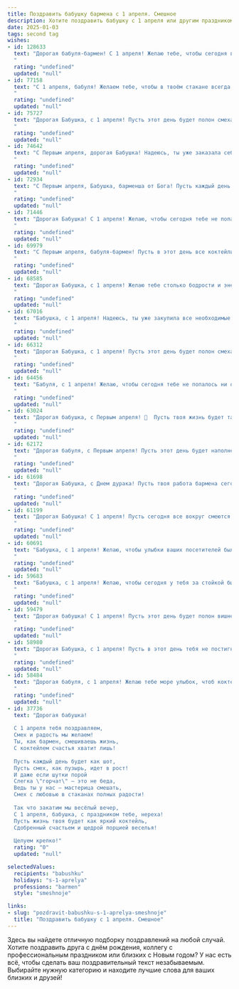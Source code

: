 ```yaml
---
title: Поздравить бабушку бармена с 1 апреля. Смешное
description: Хотите поздравить бабушку с 1 апреля или другим праздником? Наш ИИ создаст незабываемое поздравление, а вы обязательно выделитесь среди других.  
date: 2025-01-03
tags: second tag
wishes:
- id: 128633
  text: "Дорогая бабуля-бармен! С 1 апреля! Желаю тебе, чтобы сегодня все твои коктейли были такими же искристыми и веселыми, как твой характер, а клиенты – такими же благодарными, как я за твои вкусные пирожки!  Пусть этот день будет полон шуток, смеха и, конечно же, отличных напитков!  А если кто-нибудь попытается подшутить над тобой –  смело встречай его коктейлем \"Ударная доза юмора\"!
  "
  rating: "undefined"
  updated: "null"
- id: 77158
  text: "С 1 апреля, бабуля! Желаем тебе, чтобы в твоём стакане всегда был только самый вкусный коктейль, а клиенты приносили только позитив и щедрые чаевые! 😉🥂
  "
  rating: "undefined"
  updated: "null"
- id: 75727
  text: "Дорогая Бабушка, с 1 апреля! Пусть этот день будет полон смеха, как коктейль, который ты бы могла смешать в лучшие времена, работая барменом! 😉  Желаю тебе море юмора, а заодно, чтобы все твои шутливые запросы  были \"включены в меню\"! 🥂
  "
  rating: "undefined"
  updated: "null"
- id: 74642
  text: "С Первым апреля, дорогая Бабушка! Надеюсь, ты уже заказала себе самый большой и вкусный \"коктейль\" из витаминов, чтобы быть бодрой и энергичной всю весну! 😉🍸
  "
  rating: "undefined"
  updated: "null"
- id: 72934
  text: "С Первым апреля, Бабушка, барменша от Бога! Пусть каждый день будет полон улыбок, искрящихся коктейлей и благодарных клиентов, а ваши шутки всегда будут в точку, даже если клиент закажет \"вишневую колу\"! 😂🍹
  "
  rating: "undefined"
  updated: "null"
- id: 71446
  text: "Дорогая Бабушка! С 1 апреля! Желаю, чтобы сегодня тебе не попался  \"коктейль\" с неожиданным эффектом, а только самые вкусные напитки и улыбки! 🍸😜
  "
  rating: "undefined"
  updated: "null"
- id: 69979
  text: "С Первым апреля, бабуля-бармен! Пусть в этот день все коктейли льются рекой, а клиенты будут только с хорошим настроением. И пусть никто не перепутает водку с соком, как часто бывает в твоем возрасте 😄!
  "
  rating: "undefined"
  updated: "null"
- id: 68585
  text: "Дорогая Бабушка, с 1 апреля! Желаю тебе столько бодрости и энергии, сколько у тебя было в молодости, когда ты за стойкой бара работала, а не за печкой! Пусть твоя юная душа смеется каждый день, как смеются твои постоянные клиенты после твоего фирменного коктейля \"Бабушкин секрет\"! 🎉🍹
  "
  rating: "undefined"
  updated: "null"
- id: 67016
  text: "Бабушка, с 1 апреля! Надеюсь, ты уже закупила все необходимые ингредиенты для фирменного “бабушкиного коктейля” -  ударную дозу витаминов и полную ложку юмора! Пусть этот день будет веселым, а ты, как всегда, самой крутой барменшей в мире! 🥂
  "
  rating: "undefined"
  updated: "null"
- id: 66312
  text: "Дорогая Бабушка, с 1 апреля! Пусть этот день будет полон смеха, а твоя барная стойка — самых веселых и нетрезвых посетителей! 😉🥂 Желаю тебе бесконечного запаса шуток и фирменных коктейлей, которые заставят всех забыть про грусть и тоску! 😄
  "
  rating: "undefined"
  updated: "null"
- id: 64456
  text: "Бабуля, с 1 апреля! Желаю, чтобы сегодня тебе не попалось ни одной шутки про \"посади бабулю на стул\" - только настоящие,  барменские шутки! 🥂  Пусть твой день будет таким же ярким и запоминающимся, как твою коктейльную карту! 😄
  "
  rating: "undefined"
  updated: "null"
- id: 63024
  text: "Дорогая бабушка, с Первым апреля! 🥳  Пусть твоя жизнь будет такой же взбодрительной, как коктейль от опытного бармена, пусть каждый день приносит новые шутки, и не забывай –  смеяться – это не только модно, но и полезно для здоровья! 😉
  "
  rating: "undefined"
  updated: "null"
- id: 62172
  text: "Дорогая бабуля, с Первым апреля! Пусть этот день будет наполнен не только шутками и розыгрышами, но и вкусными коктейлями, которые ты сама приготовишь! Ведь ты, как настоящий бармен, умеешь смешать не только напитки, но и настроение! 🎉🍹
  "
  rating: "undefined"
  updated: "null"
- id: 61698
  text: "Дорогая Бабушка, с Днем дурака! Пусть твоя работа бармена сегодня будет особенно веселой - пусть гости хохочут от твоих шуток и рецептов, а тебе удается подшутить над каждым!  Будь здорова, бодра и наливай только вкуснейшие коктейли! 🍹🥂🤪
  "
  rating: "undefined"
  updated: "null"
- id: 61199
  text: "Дорогая Бабушка! С 1 апреля! Пусть сегодня все вокруг смеются над твоими шутками, а ты, как опытный бармен, умело смешиваешь коктейли из веселья и радости! 😉
  "
  rating: "undefined"
  updated: "null"
- id: 60691
  text: "Бабушка, с 1 апреля! Желаю, чтобы улыбки ваших посетителей были такими же яркими, как и ваши коктейли! Пусть сегодня каждый бокал наполнится смехом и весельем, а вы будете самой крутой барменшей в мире! 🍹🎉
  "
  rating: "undefined"
  updated: "null"
- id: 59683
  text: "Бабушка, с 1 апреля! Желаю, чтобы сегодня у тебя за стойкой был такой же аншлаг, как в лучшие годы, когда ты в молодости всех \"поила чайком\"!  Пусть тебе повезет с \"клиентами\" - пусть они будут добрыми и щедрыми на комплименты, как на чаевые! 😎🍹
  "
  rating: "undefined"
  updated: "null"
- id: 59479
  text: "Дорогая бабушка! С 1 апреля! Пусть этот день будет полон вишневых коктейлей, бодрящих напитков и шумных компаний, которые будут подпевать твоим легендарным тостам!  😜
  "
  rating: "undefined"
  updated: "null"
- id: 58980
  text: "Дорогая Бабушка, с 1 апреля! Пусть в этот день тебя не постигнет \"барменский\" алкогольный шок, а только шквал улыбок и позитива!  🍻😂
  "
  rating: "undefined"
  updated: "null"
- id: 58484
  text: "Дорогая бабуля, с 1 апреля! Желаю тебе море улыбок, чтоб коктейли всегда были в твоём репертуаре, а клиенты - благодарными! Пусть твоя работа будет лёгкой, как взбитые сливки, а заработок - \"крепким\" как настоящий виски! 🎉🥳🍸
  "
  rating: "undefined"
  updated: "null"
- id: 37736
  text: "Дорогая бабушка!
  
  С 1 апреля тебя поздравляем,
  Смех и радость мы желаем!
  Ты, как бармен, смешиваешь жизнь,
  С коктейлем счастья хватит лишь!
  
  Пусть каждый день будет как шот,
  Пусть смех, как пузырь, идет в рост!
  И даже если шутки порой
  Слегка \"горчат\" — это не беда,
  Ведь ты у нас — мастерица смешать,
  Смех с любовью в стаканах полных радости!
  
  Так что закатим мы весёлый вечер,
  С 1 апреля, бабушка, с праздником тебе, нереха!
  Пусть жизнь твоя будет как яркий коктейль,
  Сдобренный счастьем и щедрой порцией веселья!
  
  Целуем крепко!"
  rating: "0"
  updated: "null"

selectedValues:
  recipients: "babushku"
  holidays: "s-1-aprelya"
  professions: "barmen"
  style: "smeshnoje"

links:
- slug: "pozdravit-babushku-s-1-aprelya-smeshnoje"
  title: "Поздравить бабушку с 1 апреля. Смешное"
---
```


Здесь вы найдете отличную подборку поздравлений на любой случай. 
Хотите поздравить друга с днём рождения, коллегу с профессиональным праздником или близких с Новым годом? У нас есть всё, чтобы сделать ваш поздравительный текст незабываемым. Выбирайте нужную категорию и находите лучшие слова для ваших близких и друзей!

